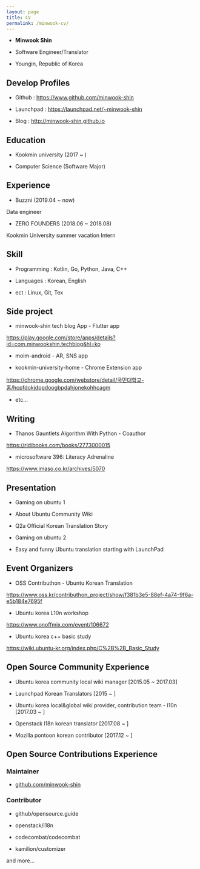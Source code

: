 ```yaml
---
layout: page
title: CV
permalink: /minwook-cv/
---
```


* __Minwook Shin__

* Software Engineer/Translator

* Youngin, Republic of Korea

## Develop Profiles

* Github : <https://www.github.com/minwook-shin>

* Launchpad : <https://launchpad.net/~minwook-shin>

* Blog : <http://minwook-shin.github.io>

## Education

* Kookmin university (2017 ~ )

* Computer Science (Software Major)

## Experience

* Buzzni (2019.04 ~ now)

Data engineer

* ZERO FOUNDERS (2018.06 ~ 2018.08)

Kookmin University summer vacation Intern

## Skill

* Programming : Kotlin, Go, Python, Java, C++

* Languages : Korean, English

* ect : Linux, Git, Tex

## Side project

* minwook-shin tech blog App - Flutter app

https://play.google.com/store/apps/details?id=com.minwookshin.techblog&hl=ko

* moim-android - AR, SNS app

* kookmin-university-home - Chrome Extension app

https://chrome.google.com/webstore/detail/국민대학교-홈/hcpfdokjdppdoogbpdahjonekohhcagm

* etc...

## Writing

* Thanos Gauntlets Algorithm With Python - Coauthor

https://ridibooks.com/books/2773000015

* microsoftware 396: Literacy Adrenaline 

https://www.imaso.co.kr/archives/5070

## Presentation

* Gaming on ubuntu 1

* About Ubuntu Community Wiki

* Q2a Official Korean Translation Story

* Gaming on ubuntu 2

* Easy and funny Ubuntu translation starting with LaunchPad

## Event Organizers

* OSS Contributhon - Ubuntu Korean Translation 

https://www.oss.kr/contributhon_project/show/f381b3e5-88ef-4a74-9f6a-e5b184e7695f

* Ubuntu korea L10n workshop

https://www.onoffmix.com/event/106672

* Ubuntu korea c++ basic study

https://wiki.ubuntu-kr.org/index.php/C%2B%2B_Basic_Study

## Open Source Community Experience

* Ubuntu korea community local wiki manager [2015.05 ~ 2017.03]

* Launchpad Korean Translators [2015 ~ ]

* Ubuntu korea local&global wiki provider, contribution team - l10n [2017.03 ~ ]

* Openstack l18n korean translator [2017.08 ~ ]

* Mozilla pontoon korean contributor [2017.12 ~ ]

## Open Source Contributions Experience

### Maintainer

* [github.com/minwook-shin](https://www.github.com/minwook-shin?tab=repositories)

### Contributor

* github/opensource.guide 

* openstack/i18n

* codecombat/codecombat 

* kamilion/customizer

and more...